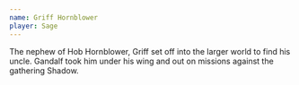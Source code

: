 ```yaml
---
name: Griff Hornblower
player: Sage
---
```


The nephew of Hob Hornblower, Griff set off into the larger world to find his uncle. Gandalf took him under his wing and out on missions against the gathering Shadow.